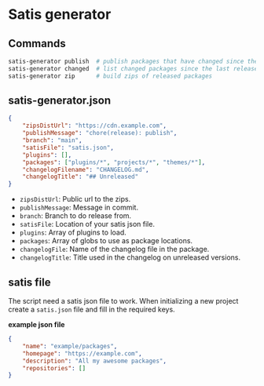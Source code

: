 # Satis generator

## Commands

```sh
satis-generator publish  # publish packages that have changed since the last release
satis-generator changed  # list changed packages since the last release
satis-generator zip      # build zips of released packages
```

## satis-generator.json

```json
{
	"zipsDistUrl": "https://cdn.example.com",
	"publishMessage": "chore(release): publish",
	"branch": "main",
	"satisFile": "satis.json",
	"plugins": [],
	"packages": ["plugins/*", "projects/*", "themes/*"],
	"changelogFilename": "CHANGELOG.md",
	"changelogTitle": "## Unreleased"
}
```

-   `zipsDistUrl`: Public url to the zips.
-   `publishMessage`: Message in commit.
-   `branch`: Branch to do release from.
-   `satisFile`: Location of your satis json file.
-   `plugins`: Array of plugins to load.
-   `packages`: Array of globs to use as package locations.
-   `changelogFile`: Name of the changelog file in the package.
-   `changelogTitle`: Title used in the changelog on unreleased versions.

## satis file

The script need a satis json file to work. When initializing a new project create
a `satis.json` file and fill in the required keys.

**example json file**

```json
{
	"name": "example/packages",
	"homepage": "https://example.com",
	"description": "All my awesome packages",
	"repositories": []
}
```

